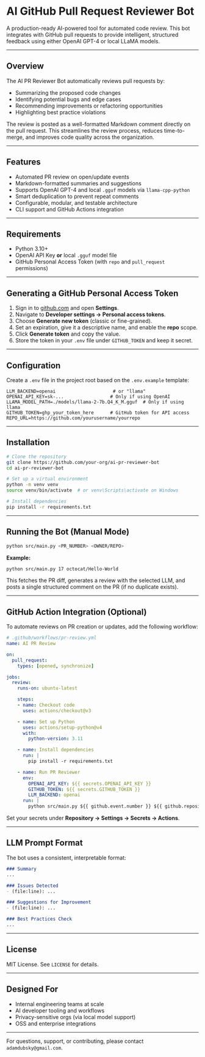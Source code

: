 # AI GitHub Pull Request Reviewer Bot

A production-ready AI-powered tool for automated code review. This bot integrates with GitHub pull requests to provide intelligent, structured feedback using either OpenAI GPT-4 or local LLaMA models.

---

## Overview

The AI PR Reviewer Bot automatically reviews pull requests by:
- Summarizing the proposed code changes
- Identifying potential bugs and edge cases
- Recommending improvements or refactoring opportunities
- Highlighting best practice violations

The review is posted as a well-formatted Markdown comment directly on the pull request. This streamlines the review process, reduces time-to-merge, and improves code quality across the organization.

---

## Features

- Automated PR review on open/update events
- Markdown-formatted summaries and suggestions
- Supports OpenAI GPT-4 and local `.gguf` models via `llama-cpp-python`
- Smart deduplication to prevent repeat comments
- Configurable, modular, and testable architecture
- CLI support and GitHub Actions integration

---

## Requirements

- Python 3.10+
- OpenAI API Key **or** local `.gguf` model file
- GitHub Personal Access Token (with `repo` and `pull_request` permissions)

---

## Generating a GitHub Personal Access Token

1. Sign in to [github.com](https://github.com) and open **Settings**.
2. Navigate to **Developer settings → Personal access tokens**.
3. Choose **Generate new token** (classic or fine-grained).
4. Set an expiration, give it a descriptive name, and enable the **repo** scope.
5. Click **Generate token** and copy the value.
6. Store the token in your `.env` file under `GITHUB_TOKEN` and keep it secret.

---

## Configuration

Create a `.env` file in the project root based on the `.env.example` template:

```env
LLM_BACKEND=openai                     # or "llama"
OPENAI_API_KEY=sk-...                 # Only if using OpenAI
LLAMA_MODEL_PATH=./models/llama-2-7b.Q4_K_M.gguf  # Only if using llama
GITHUB_TOKEN=ghp_your_token_here      # GitHub token for API access
REPO_URL=https://github.com/yourusername/yourrepo
```

---

## Installation

```bash
# Clone the repository
git clone https://github.com/your-org/ai-pr-reviewer-bot
cd ai-pr-reviewer-bot

# Set up a virtual environment
python -m venv venv
source venv/bin/activate  # or venv\Scripts\activate on Windows

# Install dependencies
pip install -r requirements.txt
```

---

## Running the Bot (Manual Mode)

```bash
python src/main.py <PR_NUMBER> <OWNER/REPO>
```

**Example:**
```bash
python src/main.py 17 octocat/Hello-World
```

This fetches the PR diff, generates a review with the selected LLM, and posts a single structured comment on the PR (if no duplicate exists).

---

## GitHub Action Integration (Optional)

To automate reviews on PR creation or updates, add the following workflow:

```yaml
# .github/workflows/pr-review.yml
name: AI PR Review

on:
  pull_request:
    types: [opened, synchronize]

jobs:
  review:
    runs-on: ubuntu-latest

    steps:
    - name: Checkout code
      uses: actions/checkout@v3

    - name: Set up Python
      uses: actions/setup-python@v4
      with:
        python-version: 3.11

    - name: Install dependencies
      run: |
        pip install -r requirements.txt

    - name: Run PR Reviewer
      env:
        OPENAI_API_KEY: ${{ secrets.OPENAI_API_KEY }}
        GITHUB_TOKEN: ${{ secrets.GITHUB_TOKEN }}
        LLM_BACKEND: openai
      run: |
        python src/main.py ${{ github.event.number }} ${{ github.repository }}
```

Set your secrets under **Repository → Settings → Secrets → Actions**.

---

## LLM Prompt Format

The bot uses a consistent, interpretable format:

````markdown
### Summary
...

### Issues Detected
- (file:line): ...

### Suggestions for Improvement
- (file:line): ...

### Best Practices Check
...
````

---

## License

MIT License. See `LICENSE` for details.

---

## Designed For

- Internal engineering teams at scale
- AI developer tooling and workflows
- Privacy-sensitive orgs (via local model support)
- OSS and enterprise integrations

---

For questions, support, or contributing, please contact `adamdubsky@gmail.com`.